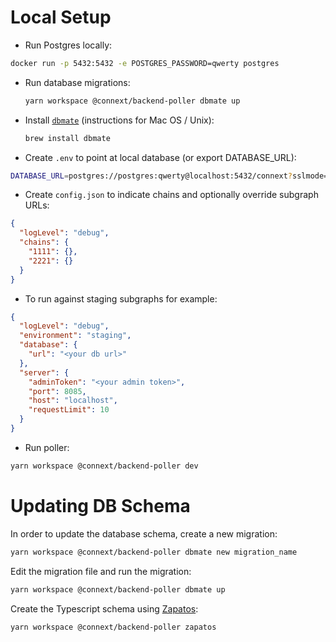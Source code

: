 # Local Setup

- Run Postgres locally:

```sh
docker run -p 5432:5432 -e POSTGRES_PASSWORD=qwerty postgres
```

- Run database migrations:

  ```sh
  yarn workspace @connext/backend-poller dbmate up
  ```

- Install [`dbmate`](https://github.com/amacneil/dbmate) (instructions for Mac OS / Unix):

  ```sh
  brew install dbmate
  ```

- Create `.env` to point at local database (or export DATABASE_URL):

```sh
DATABASE_URL=postgres://postgres:qwerty@localhost:5432/connext?sslmode=disable
```

- Create `config.json` to indicate chains and optionally override subgraph URLs:

```json
{
  "logLevel": "debug",
  "chains": {
    "1111": {},
    "2221": {}
  }
}
```

- To run against staging subgraphs for example:

```json
{
  "logLevel": "debug",
  "environment": "staging",
  "database": {
    "url": "<your db url>"
  },
  "server": {
    "adminToken": "<your admin token>",
    "port": 8085,
    "host": "localhost",
    "requestLimit": 10
  }
}
```

- Run poller:

```sh
yarn workspace @connext/backend-poller dev
```

# Updating DB Schema

In order to update the database schema, create a new migration:

```sh
yarn workspace @connext/backend-poller dbmate new migration_name
```

Edit the migration file and run the migration:

```sh
yarn workspace @connext/backend-poller dbmate up
```

Create the Typescript schema using [Zapatos](https://jawj.github.io/zapatos/):

```sh
yarn workspace @connext/backend-poller zapatos
```
